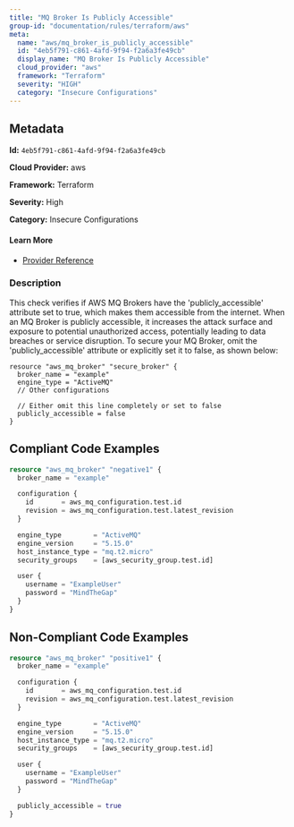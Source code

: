 ```yaml
---
title: "MQ Broker Is Publicly Accessible"
group-id: "documentation/rules/terraform/aws"
meta:
  name: "aws/mq_broker_is_publicly_accessible"
  id: "4eb5f791-c861-4afd-9f94-f2a6a3fe49cb"
  display_name: "MQ Broker Is Publicly Accessible"
  cloud_provider: "aws"
  framework: "Terraform"
  severity: "HIGH"
  category: "Insecure Configurations"
---
```

## Metadata

**Id:** `4eb5f791-c861-4afd-9f94-f2a6a3fe49cb`

**Cloud Provider:** aws

**Framework:** Terraform

**Severity:** High

**Category:** Insecure Configurations

#### Learn More

 - [Provider Reference](https://registry.terraform.io/providers/hashicorp/aws/latest/docs/resources/mq_broker)

### Description

 This check verifies if AWS MQ Brokers have the 'publicly_accessible' attribute set to true, which makes them accessible from the internet. When an MQ Broker is publicly accessible, it increases the attack surface and exposure to potential unauthorized access, potentially leading to data breaches or service disruption. To secure your MQ Broker, omit the 'publicly_accessible' attribute or explicitly set it to false, as shown below:

```
resource "aws_mq_broker" "secure_broker" {
  broker_name = "example"
  engine_type = "ActiveMQ"
  // Other configurations
  
  // Either omit this line completely or set to false
  publicly_accessible = false
}
```


## Compliant Code Examples
```terraform
resource "aws_mq_broker" "negative1" {
  broker_name = "example"

  configuration {
    id       = aws_mq_configuration.test.id
    revision = aws_mq_configuration.test.latest_revision
  }

  engine_type        = "ActiveMQ"
  engine_version     = "5.15.0"
  host_instance_type = "mq.t2.micro"
  security_groups    = [aws_security_group.test.id]

  user {
    username = "ExampleUser"
    password = "MindTheGap"
  }
}
```
## Non-Compliant Code Examples
```terraform
resource "aws_mq_broker" "positive1" {
  broker_name = "example"

  configuration {
    id       = aws_mq_configuration.test.id
    revision = aws_mq_configuration.test.latest_revision
  }

  engine_type        = "ActiveMQ"
  engine_version     = "5.15.0"
  host_instance_type = "mq.t2.micro"
  security_groups    = [aws_security_group.test.id]

  user {
    username = "ExampleUser"
    password = "MindTheGap"
  }

  publicly_accessible = true
}
```
